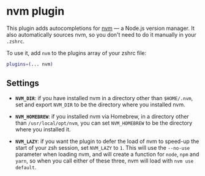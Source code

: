 # nvm plugin

This plugin adds autocompletions for [nvm](https://github.com/nvm-sh/nvm) — a Node.js version manager.
It also automatically sources nvm, so you don't need to do it manually in your `.zshrc`.

To use it, add `nvm` to the plugins array of your zshrc file:

```zsh
plugins=(... nvm)
```

## Settings

- **`NVM_DIR`**: if you have installed nvm in a directory other than `$HOME/.nvm`, set and export `NVM_DIR`
  to be the directory where you installed nvm.
  
- **`NVM_HOMEBREW`**: if you installed nvm via Homebrew, in a directory other than `/usr/local/opt/nvm`, you
  can set `NVM_HOMEBREW` to be the directory where you installed it.

- **`NVM_LAZY`**: if you want the plugin to defer the load of nvm to speed-up the start of your zsh session,
  set `NVM_LAZY` to `1`. This will use the `--no-use` parameter when loading nvm, and will create a function
  for `node`, `npm` and `yarn`, so when you call either of these three, nvm will load with `nvm use default`.
